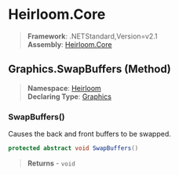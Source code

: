 # Heirloom.Core

> **Framework**: .NETStandard,Version=v2.1  
> **Assembly**: [Heirloom.Core][0]

## Graphics.SwapBuffers (Method)

> **Namespace**: [Heirloom][0]  
> **Declaring Type**: [Graphics][1]

### SwapBuffers()

Causes the back and front buffers to be swapped.

```cs
protected abstract void SwapBuffers()
```

> **Returns** - `void`

[0]: ../../../Heirloom.Core.md
[1]: ../Graphics.md
